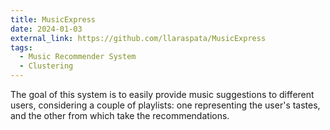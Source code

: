```yaml
---
title: MusicExpress
date: 2024-01-03
external_link: https://github.com/llaraspata/MusicExpress
tags:
  - Music Recommender System
  - Clustering
---
```


The goal of this system is to easily provide music suggestions to different users, considering a couple of playlists: one representing the user's tastes, and the other from which take the recommendations.

<!--more-->

